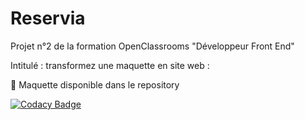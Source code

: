 # Reservia
Projet n°2 de la formation OpenClassrooms "Développeur Front End"

Intitulé : transformez une maquette en site web :

📰 Maquette disponible dans le repository

[![Codacy Badge](https://app.codacy.com/project/badge/Grade/8f33fa8f91e24df983c9a55aa1c02ad1)](https://www.codacy.com/gh/maxime-rl/MaximeRobilLepretre_2_15012021/dashboard?utm_source=github.com&amp;utm_medium=referral&amp;utm_content=maxime-rl/MaximeRobilLepretre_2_15012021&amp;utm_campaign=Badge_Grade)
